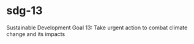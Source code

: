# sdg-13
Sustainable Development Goal 13: Take urgent action to combat climate change and its impacts
